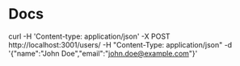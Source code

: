 # Docs

curl -H 'Content-type: application/json' -X POST http://localhost:3001/users/ -H "Content-Type: application/json" -d '{"name":"John Doe","email":"john.doe@example.com"}'
